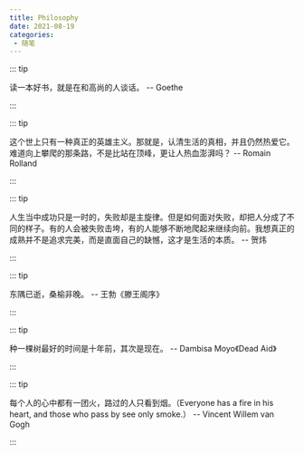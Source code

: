 ```yaml
---
title: Philosophy
date: 2021-08-19
categories:
 - 随笔
---
```


<!-- more -->



::: tip

读一本好书，就是在和高尚的人谈话。 -- Goethe

:::



::: tip

这个世上只有一种真正的英雄主义。那就是，认清生活的真相，并且仍然热爱它。难道向上攀爬的那条路，不是比站在顶峰，更让人热血澎湃吗？ -- Romain Rolland

:::



::: tip

人生当中成功只是一时的，失败却是主旋律。但是如何面对失败，却把人分成了不同的样子。有的人会被失败击垮，有的人能够不断地爬起来继续向前。我想真正的成熟并不是追求完美，而是直面自己的缺憾，这才是生活的本质。 -- 贺炜

:::



::: tip

东隅已逝，桑榆非晚。 -- 王勃《滕王阁序》

:::



::: tip

种一棵树最好的时间是十年前，其次是现在。 -- Dambisa Moyo《Dead Aid》

:::



::: tip

每个人的心中都有一团火，路过的人只看到烟。（Everyone has a fire in his heart, and those who pass by see only smoke.） -- Vincent Willem van Gogh

:::